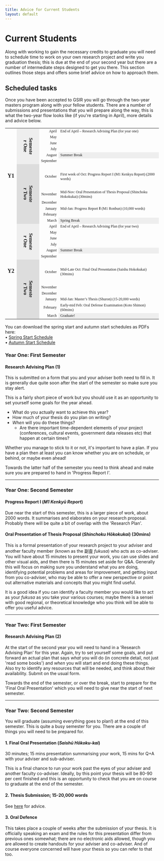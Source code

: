 ```yaml
---
title: Advice for Current Students
layout: default
---
```



# Current Students

Along with working to gain the necessary credits to graduate you will need to schedule time to work on your own research project and write you graduation thesis; this is due at the end of your second year but there are a number of intermediate steps designed to get you there. This section outlines those steps and offers some brief advice on how to approach them.

## Scheduled tasks

Once you have been accepted to GSIR you will go through the two-year masters program along with your fellow students. There are a number of submissions and presentations that you will prepare along the way, this is what the two-year flow looks like (if you're starting in April), more details and advice below.

<table cellspacing="0" border="0">
	<colgroup span="2" width="41"></colgroup>
	<colgroup width="60"></colgroup>
	<colgroup width="541"></colgroup>
	<tbody style="font-size:12px;"><tr>
		<td style="" rowspan="12" height="312" align="center" valign="middle"><b><font face="IBM Plex Serif" size="4">Y1</font></b></td>
        <td rowspan="6" align="center" valign="middle" bgcolor="#EEEEEE"><b><div style="transform: rotate(90deg);"><font face="IBM Plex Serif" size="3">Semester One</font></div></b></td>
		<td align="right" valign="middle"><font face="IBM Plex Serif">April</font></td>
		<td style="" align="left" valign="middle"><font face="IBM Plex Serif">End of April – Research Advising Plan (for year one)</font></td>
	</tr>
	<tr>
		<td align="right" valign="middle"><font face="IBM Plex Serif">May</font></td>
		<td style="" align="left" valign="middle"><font face="IBM Plex Serif"><br></font></td>
	</tr>
	<tr>
		<td align="right" valign="middle"><font face="IBM Plex Serif">June</font></td>
		<td style="" align="left" valign="middle"><font face="IBM Plex Serif"><br></font></td>
	</tr>
	<tr>
		<td align="right" valign="middle"><font face="IBM Plex Serif">July</font></td>
		<td style="" align="left" valign="middle"><font face="IBM Plex Serif"><br></font></td>
	</tr>
	<tr>
		<td align="right" valign="middle"><font face="IBM Plex Serif">August</font></td>
		<td style="" align="left" valign="middle" bgcolor="#EEEEEE"><font face="IBM Plex Serif">Summer Break</font></td>
	</tr>
	<tr>
		<td align="right" valign="middle"><font face="IBM Plex Serif">September</font></td>
		<td style="" align="left" valign="middle"><font face="IBM Plex Serif"><br></font></td>
	</tr>
	<tr>
    <td rowspan="6" align="center" valign="middle" bgcolor="#DDDDDD"><b><div style="transform: rotate(90deg);"><font face="IBM Plex Serif" size="3">Semester Two</font></div></b></td>
		<td align="right" valign="middle"><font face="IBM Plex Serif">October</font></td>
		<td style="" align="left" valign="middle"><font face="IBM Plex Serif">First week of Oct: Progress Report I (M1 Kenkyu Report) (2000 words)</font></td>
	</tr>
	<tr>
		<td align="right" valign="middle"><font face="IBM Plex Serif">November</font></td>
		<td style="" align="left" valign="middle"><font face="IBM Plex Serif">Mid-Nov: Oral Presentation of Thesis Proposal (Shinchoku Hokokukai) (30mins)</font></td>
	</tr>
	<tr>
		<td align="right" valign="middle"><font face="IBM Plex Serif">December</font></td>
		<td style="" align="left" valign="middle"><font face="IBM Plex Serif"> </font></td>
	</tr>
	<tr>
		<td align="right" valign="middle"><font face="IBM Plex Serif">January</font></td>
		<td style="" align="left" valign="middle"><font face="IBM Plex Serif">Mid-Jan: Progress Report Ⅱ (M1 Ronbun) (10,000 words)</font></td>
	</tr>
	<tr>
		<td align="right" valign="middle"><font face="IBM Plex Serif">February</font></td>
		<td style="" align="left" valign="middle"><font face="IBM Plex Serif"><br></font></td>
	</tr>
	<tr>
		<td align="right" valign="middle"><font face="IBM Plex Serif">March</font></td>
		<td style="" align="left" valign="middle" bgcolor="#EEEEEE"><font face="IBM Plex Serif">Spring Break</font></td>
	</tr>
	<tr>
		<td style="" rowspan="12" height="312" align="center" valign="middle"><b><font face="IBM Plex Serif" size="4">Y2</font></b></td>
        <td rowspan="6" align="center" valign="middle" bgcolor="#EEEEEE"><b><div style="transform: rotate(90deg);"><font face="IBM Plex Serif" size="3">Semester One</font></div></b></td>
		<td align="right" valign="middle"><font face="IBM Plex Serif">April</font></td>
		<td style="" align="left" valign="middle"><font face="IBM Plex Serif">End of April – Research Advising Plan (for year two)</font></td>
	</tr>
	<tr>
		<td align="right" valign="middle"><font face="IBM Plex Serif">May</font></td>
		<td style="" align="left" valign="middle"><font face="IBM Plex Serif"><br></font></td>
	</tr>
	<tr>
		<td align="right" valign="middle"><font face="IBM Plex Serif">June</font></td>
		<td style="" align="left" valign="middle"><font face="IBM Plex Serif"><br></font></td>
	</tr>
	<tr>
		<td align="right" valign="middle"><font face="IBM Plex Serif">July</font></td>
		<td style="" align="left" valign="middle"><font face="IBM Plex Serif"><br></font></td>
	</tr>
	<tr>
		<td align="right" valign="middle"><font face="IBM Plex Serif">August</font></td>
		<td style="" align="left" valign="middle" bgcolor="#EEEEEE"><font face="IBM Plex Serif">Summer Break</font></td>
	</tr>
	<tr>
		<td align="right" valign="middle"><font face="IBM Plex Serif">September</font></td>
		<td style="" align="left" valign="middle"><font face="IBM Plex Serif"><br></font></td>
	</tr>
	<tr>
    <td rowspan="6" align="center" valign="middle" bgcolor="#DDDDDD"><b><div style="transform: rotate(90deg);"><font face="IBM Plex Serif" size="3">Semester Two</font></div></b></td>
		<td align="right" valign="middle"><font face="IBM Plex Serif">October</font></td>
		<td style="" align="left" valign="middle"><font face="IBM Plex Serif">Mid-Late Oct: Final Oral Presentation (Saishu Hokokukai) (30mins)</font></td>
	</tr>
	<tr>
		<td align="right" valign="middle"><font face="IBM Plex Serif">November</font></td>
		<td style="" align="left" valign="middle"><font face="IBM Plex Serif"><br></font></td>
	</tr>
	<tr>
		<td align="right" valign="middle"><font face="IBM Plex Serif">December</font></td>
		<td style="" align="left" valign="middle"><font face="IBM Plex Serif"><br></font></td>
	</tr>
	<tr>
		<td align="right" valign="middle"><font face="IBM Plex Serif">January</font></td>
		<td style="" align="left" valign="middle"><font face="IBM Plex Serif">Mid-Jan: Master’s Thesis (Shuron) (15-20,000 words)</font></td>
	</tr>
	<tr>
		<td align="right" valign="middle"><font face="IBM Plex Serif">February</font></td>
		<td style="" align="left" valign="middle"><font face="IBM Plex Serif">Early-mid Feb: Oral Defense Examination (Koto Shimon) (60mins)</font></td>
	</tr>
	<tr>
		<td align="right" valign="middle"><font face="IBM Plex Serif">March</font></td>
		<td style="" align="left" valign="middle" bgcolor="#EEEEEE"><font face="IBM Plex Serif">Graduate!</font></td>
	</tr>
</tbody></table>

You can download the spring start and autumn start schedules as PDFs here:\
• [Spring Start Schedule](./img/spring.pdf)\
• [Autumn Start Schedule](./img/autumn.pdf)

### Year One: First Semester

#### Research Advising Plan (1)

This is submitted on a form that you and your adviser both need to fill in. It is generally due quite soon after the start of the semester so make sure you stay alert.

This is a fairly short piece of work but you should use it as an opportunity to set yourself some goals for the year ahead.

* What do you actually want to achieve this year?
* How much of your thesis do you plan on writing?
* *When* will you do these things?
    * Are there important time-dependent elements of your project (conferences, cultural events, government data releases etc) that happen at certain times?

Whether you manage to stick to it or not, it's important to have a plan. If you have a plan then at least you can know whether you are on schedule, or behind, or maybe even ahead!

Towards the latter half of the semester you need to think ahead and make sure you are prepared to hand in 'Progress Report I'.

---

### Year One: Second Semester

#### Progress Report I (*M1 Kenkyū Report*)

Due near the start of this semester, this is a larger piece of work, about 2000 words. It summarises and elaborates on your research proposal. Probably there will be quite a bit of overlap with the 'Research Plan'.

#### Oral Presentation of Thesis Proposal (*Shinchoku Hōkokukai*) (30mins)

This is a formal presentation of your research project to your adviser and another faculty member (known as the 副査 *fukusa*) who acts as co-adviser. You will have about 15 minutes to present your work, you can use slides and other visual aids, and then there is 15 minutes set aside for Q&A. Generally this will focus on making sure you understand what you are doing, identifying potential problems and areas for improvement, and getting input from you co-adviser, who may be able to offer a new perspective or point out alternative materials and concepts that you might find useful.

It is a good idea if you can identify a faculty member you would like to act as your *fukusa* as you take your various courses; maybe there is a sensei with good regional, or theoretical knowledge who you think will be able to offer you useful advice.

---

### Year Two: First Semester

#### Research Advising Plan (2)

At the start of the second year you will need to hand in a 'Research Advising Plan' for this year. Again, try to set yourself some goals, and put forward an actual plan that says *what* you will do (in concrete detail, not just 'read some books') and *when* you will start and end doing these things. Also try to identify any resources that will be needed, and think about their availability. Submit on the usual form.

Towards the end of the semester, or over the break, start to prepare for the 'Final Oral Presentation' which you will need to give near the start of next semester.

---

### Year Two: Second Semester

You will graduate (assuming everything goes to plan!) at the end of this semester. This is quite a busy semester for you. There are a couple of things you will need to be prepared for.

#### 1. Final Oral Presentation (*Saishū Hōkoku-kai*)

30 minutes; 15 mins presentation summarising your work, 15 mins for Q+A with your adviser and sub-adviser.

This is a final chance to run your work past the eyes of your adviser and another faculty co-adviser. Ideally, by this point your thesis will be 80-90 per cent finished and this is an opportunity to check that you are on course to graduate at the end of the semester.

#### 2. Thesis Submission; 15-20,000 words

See [here](./thesis.html) for advice.

#### 3. Oral Defence

This takes place a couple of weeks after the submission of your thesis. It is officially speaking an exam and the rules for this presentation differ from previous ones somewhat; there are no electronic aids allowed, though you are allowed to create handouts for your adviser and co-adviser. And of course everyone concerned will have your thesis so you can refer to that too.
